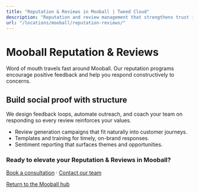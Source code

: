 ```yaml
---
title: "Reputation & Reviews in Mooball | Tweed Cloud"
description: "Reputation and review management that strengthens trust in Mooball."
url: "/locations/mooball/reputation-reviews/"
---
```


# Mooball Reputation & Reviews

Word of mouth travels fast around Mooball. Our reputation programs encourage positive feedback and help you respond constructively to concerns.

## Build social proof with structure

We design feedback loops, automate outreach, and coach your team on responding so every review reinforces your values.

- Review generation campaigns that fit naturally into customer journeys.
- Templates and training for timely, on-brand responses.
- Sentiment reporting that surfaces themes and opportunities.

### Ready to elevate your Reputation & Reviews in Mooball?

[Book a consultation](/consultation/) · [Contact our team](/contact/)

[Return to the Mooball hub](/locations/mooball/)
